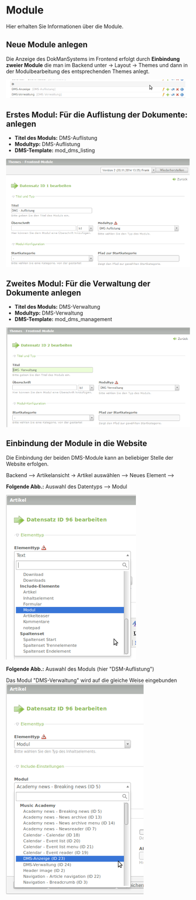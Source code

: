 # Module

Hier erhalten Sie Informationen über die Module.

## Neue Module anlegen 
Die Anzeige des DokManSystems im Frontend erfolgt durch **Einbindung zweier Module** die man im Backend unter -> Layout → Themes und dann in der Modulbearbeitung des entsprechenden Themes anlegt. 

![screenshot_modules.png](/manual/de/admin/modules/screenshot_modules.png)

## Erstes Modul: Für die Auflistung der Dokumente: anlegen
* **Titel des Moduls:** DMS-Auflistung 
* **Modultyp:** DMS-Auflistung 
* **DMS-Template:** mod_dms_listing

![Screenshot Auflistungsmodul](screenshot_module_listing.png)

## Zweites Modul: Für die Verwaltung der Dokumente anlegen
* **Titel des Moduls:** DMS-Verwaltung 
* **Modultyp:** DMS-Verwaltung 
* **DMS-Template:** mod_dms_management

![Screenshot Verwaltungsmodul](screenshot_module_management.png)

## Einbindung der Module in die Website
Die Einbindung der beiden DMS-Module kann an beliebiger Stelle der Website erfolgen.

Backend --> Artikelansicht -> Artikel auswählen --> Neues Element --> 


**Folgende Abb.:** Auswahl des Datentyps --> Modul 

![Screenshot Datentyp Auswahl Modul](/manual/de/admin/modules/screenshot_select_datatyp_modul.png)

**Folgende Abb.:** Auswahl des Moduls (hier "DSM-Auflistung")

Das Modul "DMS-Verwaltung" wird auf die gleiche Weise eingebunden
![Screenshot DMS Modulauswahl](/manual/de/admin/modules/screenshot_select_modul.png)


